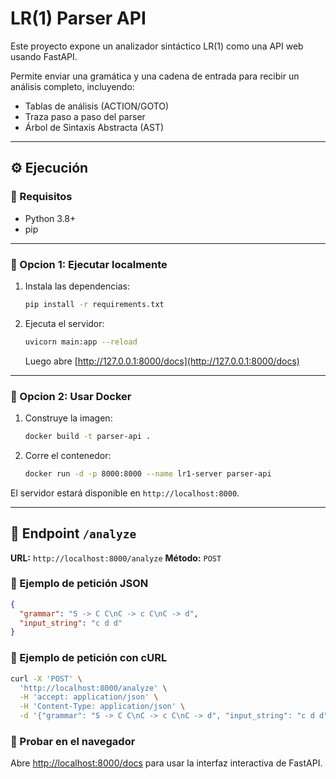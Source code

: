 # LR(1) Parser API

Este proyecto expone un analizador sintáctico LR(1) como una API web usando FastAPI.

Permite enviar una gramática y una cadena de entrada para recibir un análisis completo, incluyendo:

* Tablas de análisis (ACTION/GOTO)
* Traza paso a paso del parser
* Árbol de Sintaxis Abstracta (AST)

---

## ⚙️ Ejecución

### 🧩 Requisitos

* Python 3.8+
* pip

---

### 🚀 Opcion 1: Ejecutar localmente

1. Instala las dependencias:

   ```bash
   pip install -r requirements.txt
   ```

2. Ejecuta el servidor:

   ```bash
   uvicorn main:app --reload
   ```

   Luego abre [http://127.0.0.1:8000/docs](http://127.0.0.1:8000/docs)

---

### 🐳 Opcion 2: Usar Docker

1. Construye la imagen:

   ```bash
   docker build -t parser-api .
   ```

2. Corre el contenedor:

   ```bash
   docker run -d -p 8000:8000 --name lr1-server parser-api
   ```

El servidor estará disponible en `http://localhost:8000`.

---

## 🧪 Endpoint `/analyze`

**URL:** `http://localhost:8000/analyze`
**Método:** `POST`

### 🔹 Ejemplo de petición JSON

```json
{
  "grammar": "S -> C C\nC -> c C\nC -> d",
  "input_string": "c d d"
}
```

### 🔹 Ejemplo de petición con cURL

```bash
curl -X 'POST' \
  'http://localhost:8000/analyze' \
  -H 'accept: application/json' \
  -H 'Content-Type: application/json' \
  -d '{"grammar": "S -> C C\nC -> c C\nC -> d", "input_string": "c d d"}'
```

### 🔹 Probar en el navegador

Abre [http://localhost:8000/docs](http://localhost:8000/docs) para usar la interfaz interactiva de FastAPI.
